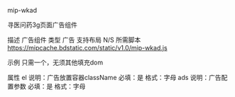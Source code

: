 mip-wkad

寻医问药3g页面广告组件

描述	 广告组件
类型	 广告
支持布局	N/S
所需脚本	https://mipcache.bdstatic.com/static/v1.0/mip-wkad.js

示例
只需一个<mip-wkad>，无须其他填充dom
<mip-wkad el='mobile_hospital_bottom_float_div' ads='["keys_arr[\"mobile_hospital_bottom_float\"]","=","\"mobile_hospital_bottom_float\""]'></mip-wkad>

属性
el
说明：广告放置容器className 必填：是 格式：字母
ads
说明：广告配置参数 必填：是 格式：字母